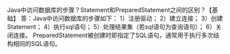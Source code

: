 Java中访问数据库的步骤？Statement和PreparedStatement之间的区别？【基础】 
答：Java中访问数据库的步骤如下： 
1）注册驱动； 
2）建立连接；
3）创建Statement； 
4）执行sql语句； 
5）处理结果集（若sql语句为查询语句）； 
6）关闭连接。 PreparedStatement被创建时即指定了SQL语句，通常用于执行多次结构相同的SQL语句。